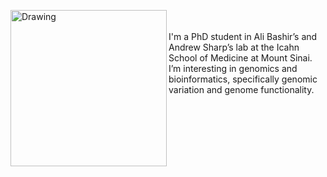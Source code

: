<img align="left" src="/Oscar Rodriguez.jpg" alt="Drawing" style="width: 250px;"/> <br><br>I'm a PhD student in Ali Bashir’s and Andrew Sharp’s lab at the Icahn School of Medicine at Mount Sinai. I’m interesting in genomics and bioinformatics, specifically genomic variation and genome functionality.
